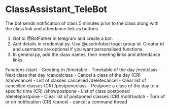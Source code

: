 # ClassAssistant_TeleBot
The bot sends notification of class 5 minutes prior to the class along with the class link and attendance link as buttons.
1. Got to @BotFather in telegram and create a bot.
2. Add details in credential.py. Use @userinfobot toget group id. Creator id and username are optional if you want personalised functions.
3. In general.py, add the class names, their meeting links and attendance links.

Functons
/start - Greeting /n
/timetable - Timetable of the day 
/nextclass - Next class that day 
/cancelclass - Cancel a class of the day (CR) 
/showcancel - List of classes cancelled 
/deletecancel - Clear list of cancelled classes (CR) 
/postponeclass - Postpone a class of the day to a specific time (CR) 
/showpostpone - List of class postponed 
/deletepostpone - Clear list of postponed classes (CR) 
/notifswitch - Turn of or on notification (CR)
/cancel - cancel a command thread
